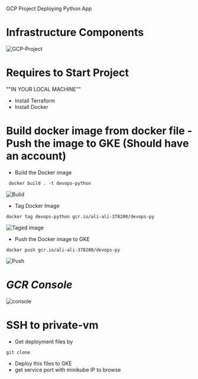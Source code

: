 GCP Project Deploying Python App 
# Infrastructure Components
![GCP-Project](https://user-images.githubusercontent.com/118537759/219687279-8204b48d-0e94-4326-90ac-e8f1dfb93220.jpeg)
# Requires to Start Project
""IN YOUR LOCAL MACHINE""
- Install Terraform
- Install Docker

# Build docker image from docker file  - Push the image to GKE (Should have an account)

* Build the Docker image  
```
 docker build . -t devops-python 
```
![Bulid](https://user-images.githubusercontent.com/118537759/219817989-089117f7-911a-4256-b197-b4cfb818a2ff.png)

* Tag Docker Image 
```
docker tag devops-python gcr.io/ali-ali-378200/devops-py
```
![Taged image](https://user-images.githubusercontent.com/118537759/219821291-7d5051c9-2054-40e7-a2cf-fd11fcbe7ebc.png)
* Push the Docker image to GKE 
```
docker push gcr.io/ali-ali-378200/devops-py
```
![Push](https://user-images.githubusercontent.com/118537759/219821280-a752648b-305f-4e23-a3c9-46d136e9076d.png)
# *GCR Console*
![console](https://user-images.githubusercontent.com/118537759/219818162-5ac69710-7149-4e8d-8a5f-f8cddf95da49.png)


# SSH to private-vm

* Get deployment files by
```
git clone 
```
* Deploy this files to GKE 
* get service port with minikube IP to browse


